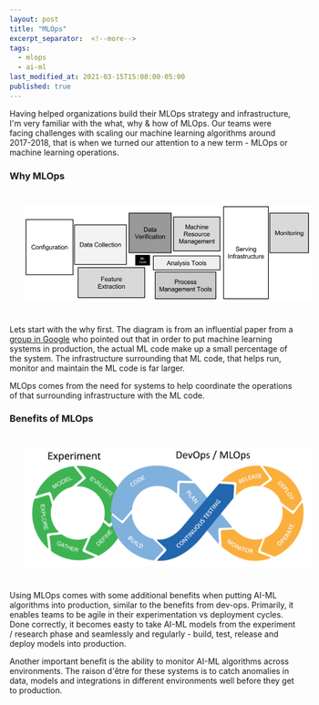 ```yaml
---
layout: post
title: "MLOps"
excerpt_separator:  <!--more-->
tags:
  - mlops
  - ai-ml
last_modified_at: 2021-03-15T15:00:00-05:00
published: true
---
```


Having helped organizations build their MLOps strategy and infrastructure, I'm very familiar with the what, why & how of MLOps. Our teams were facing challenges with scaling our machine learning algorithms around 2017-2018, that is when we turned our attention to a new term - MLOps or machine learning operations.

### Why MLOps

<p>
    <img style="padding: 25px;" src="/assets/img/mlops-1.png">
</p>

Lets start with the why first. The diagram is from an influential paper from a [group in Google](https://papers.nips.cc/paper/5656-hidden-technical-debt-in-machine-learning-systems.pdf) who pointed out that in order to put machine learning systems in production, the actual ML code make up a small percentage of the system. The infrastructure surrounding that ML code, that helps run, monitor and maintain the ML code is far larger.

MLOps comes from the need for systems to help coordinate the operations of that surrounding infrastructure with the ML code.

### Benefits of MLOps

<p>
    <img style="padding: 25px;" src="/assets/img/mlops-2.png">
</p>

Using MLOps comes with some additional benefits when putting AI-ML algorithms into production, similar to the benefits from dev-ops. Primarily, it enables teams to be agile in their experimentation vs deployment cycles. Done correctly, it becomes easty to take AI-ML models from the experiment / research phase and seamlessly and regularly - build, test, release and deploy models into production.

Another important benefit is the ability to monitor AI-ML algorithms across environments. The raison d'être for these systems is to catch anomalies in data, models and integrations in different environments well before they get to production.